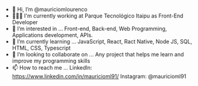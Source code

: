 - 👋 Hi, I’m @mauriciomlourenco
- 👨🏻‍💻 I'm currently working at Parque Tecnológico Itaipu as Front-End Developer
- 👀 I’m interested in ... Front-end, Back-end, Web Programming, Applications development, APIs.
- 🌱 I’m currently learning ... JavaScript, React, Ract Native, Node JS, SQL, HTML, CSS, Typescript
- 💞️ I’m looking to collaborate on ... Any project that helps me learn and improve my programming skills
- 📫 How to reach me ...
  LinkedIn: https://www.linkedin.com/in/mauricioml91/
  Instagram: @mauricioml91

<!---
mauriciomlourenco/mauriciomlourenco is a ✨ special ✨ repository because its `README.md` (this file) appears on your GitHub profile.
You can click the Preview link to take a look at your changes.
--->
